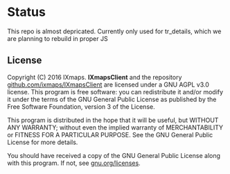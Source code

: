 # Status
This repo is almost depricated. Currently only used for tr_details, which we are planning to rebuild in proper JS

## License
Copyright (C) 2016 IXmaps.
**IXmapsClient** and the repository [github.com/ixmaps/IXmapsClient](https://github.com/ixmaps/IXmapsClient) are licensed under a GNU AGPL v3.0 license. This program is free software: you can redistribute it and/or modify it under the terms of the GNU General Public License as published by the Free Software Foundation, version 3 of the License.

This program is distributed in the hope that it will be useful, but WITHOUT ANY WARRANTY; without even the implied warranty of MERCHANTABILITY or FITNESS FOR A PARTICULAR PURPOSE. See the GNU General Public License for more details.

You should have received a copy of the GNU General Public License along with this program.  If not, see [gnu.org/licenses](https://gnu.org/licenses/agpl.html).
